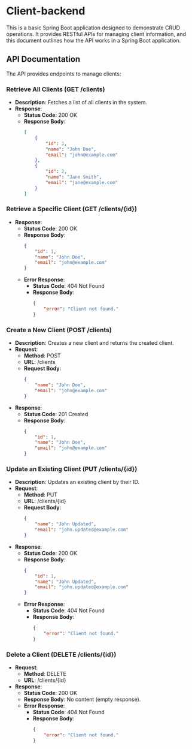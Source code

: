 # Client-backend

This is a basic Spring Boot application designed to demonstrate CRUD operations. It provides RESTful APIs for managing client information, and this document outlines how the API works in a Spring Boot application.

## API Documentation

The API provides endpoints to manage clients:

### Retrieve All Clients (GET /clients)
- **Description**: Fetches a list of all clients in the system.
- **Response**:
    - **Status Code**: 200 OK
    - **Response Body**:
      ```json
      [
          {
              "id": 1,
              "name": "John Doe",
              "email": "john@example.com"
          },
          {
              "id": 2,
              "name": "Jane Smith",
              "email": "jane@example.com"
          }
      ]
      ```

### Retrieve a Specific Client (GET /clients/{id})
- **Response**:
    - **Status Code**: 200 OK
    - **Response Body**:
      ```json
      {
          "id": 1,
          "name": "John Doe",
          "email": "john@example.com"
      }
      ```
    - **Error Response**:
        - **Status Code**: 404 Not Found
        - **Response Body**:
          ```json
          {
              "error": "Client not found."
          }
          ```

### Create a New Client (POST /clients)
- **Description**: Creates a new client and returns the created client.
- **Request**:
    - **Method**: POST
    - **URL**: /clients
    - **Request Body**:
      ```json
      {
          "name": "John Doe",
          "email": "john@example.com"
      }
      ```
- **Response**:
    - **Status Code**: 201 Created
    - **Response Body**:
      ```json
      {
          "id": 1,
          "name": "John Doe",
          "email": "john@example.com"
      }
      ```
### Update an Existing Client (PUT /clients/{id})
- **Description**: Updates an existing client by their ID.
- **Request**:
    - **Method**: PUT
    - **URL**: /clients/{id}
    - **Request Body**:
      ```json
      {
          "name": "John Updated",
          "email": "john.updated@example.com"
      }
      ```
- **Response**:
    - **Status Code**: 200 OK
    - **Response Body**:
      ```json
      {
          "id": 1,
          "name": "John Updated",
          "email": "john.updated@example.com"
      }
      ```
    - **Error Response**:
        - **Status Code**: 404 Not Found
        - **Response Body**:
          ```json
          {
              "error": "Client not found."
          }
          ```

### Delete a Client (DELETE /clients/{id})
- **Request**:
    - **Method**: DELETE
    - **URL**: /clients/{id}
- **Response**:
    - **Status Code**: 200 OK
    - **Response Body**: No content (empty response).
    - **Error Response**:
        - **Status Code**: 404 Not Found
        - **Response Body**:
          ```json
          {
              "error": "Client not found."
          }
          ```
